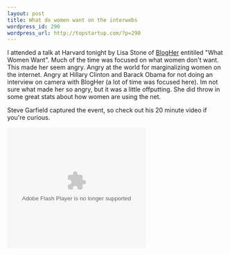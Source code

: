 ```yaml
--- 
layout: post
title: What do women want on the interwebs
wordpress_id: 290
wordpress_url: http://topstartup.com/?p=290
---
```

I attended a talk at Harvard tonight by Lisa Stone of <a href="http://www.blogher.com/">BlogHer</a> entitiled "What Women Want". Much of the time was focused on what women don't want. This made her seem angry. Angry at the world for marginalizing women on the internet. Angry at Hillary Clinton and Barack Obama for not doing an interview on camera with BlogHer (a lot of time was focused here). Im not sure what made her so angry, but it was a little offputting. She did throw in some great stats about how women are using the net.

Steve Garfield captured the event, so check out his 20 minute video if you're curious.

<object classid="clsid:d27cdb6e-ae6d-11cf-96b8-444553540000" codebase="http://fpdownload.macromedia.com/pub/shockwave/cabs/flash/swflash.cab#version=8,0,0,0" width="320" height="280" id="thumbnail" align="middle" style="position:relative;"><param name="allowScriptAccess" value="always" /><param name="swLiveConnect" value="true" /><param name="movie" value="http://qik.com/player.swf?streamname=e7f0ed0469954188aad1943850e0cd30&vid=39068&playback=false&polling=false&user=stevegarfield&userlock=true&islive=&username=anonymous" /><param name="quality" value="high" /><param name="wmode" value="transparent" /><embed src="http://qik.com/player.swf?streamname=e7f0ed0469954188aad1943850e0cd30&vid=39068&playback=false&polling=false&user=stevegarfield&userlock=true&islive=&username=anonymous" quality="high" wmode="transparent" width="320" height="280" name="thumbnail" align="middle" allowScriptAccess="always" swLiveConnect="true" type="application/x-shockwave-flash" pluginspage="http://www.macromedia.com/go/getflashplayer"  /></object>
